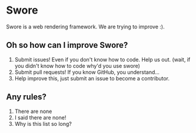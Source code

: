 # Swore
Swore is a web rendering framework. We are trying to improve :).

## Oh so how can I improve Swore?
1. Submit issues! Even if you don't know how to code. Help us out. (wait, if you didn't know how to code why'd you use swore)
2. Submit pull requests! If you know GitHub, you understand...
3. Help improve this, just submit an issue to become a contributor.

## Any rules?
1. There are none
2. I said there are none!
3. Why is this list so long?